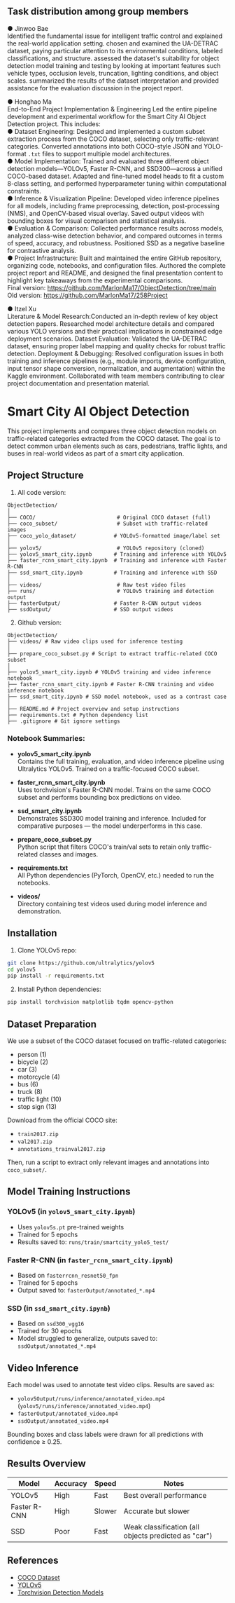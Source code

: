 
## Task distribution among group members
●	Jinwoo Bae  
Identified the fundamental issue for intelligent traffic control and explained the real-world application setting. chosen and examined the UA-DETRAC dataset, paying particular attention to its environmental conditions, labeled classifications, and structure. assessed the dataset's suitability for object detection model training and testing by looking at important features such vehicle types, occlusion levels, truncation, lighting conditions, and object scales. summarized the results of the dataset interpretation and provided assistance for the evaluation discussion in the project report.

●	Honghao Ma  
End-to-End Project Implementation & Engineering
Led the entire pipeline development and experimental workflow for the Smart City AI Object Detection project. This includes:  
●	Dataset Engineering: Designed and implemented a custom subset extraction process from the COCO dataset, selecting only traffic-relevant categories. Converted annotations into both COCO-style JSON and YOLO-format `.txt` files to support multiple model architectures.  
●	Model Implementation: Trained and evaluated three different object detection models—YOLOv5, Faster R-CNN, and SSD300—across a unified COCO-based dataset. Adapted and fine-tuned model heads to fit a custom 8-class setting, and performed hyperparameter tuning within computational constraints.  
●	Inference & Visualization Pipeline: Developed video inference pipelines for all models, including frame preprocessing, detection, post-processing (NMS), and OpenCV-based visual overlay. Saved output videos with bounding boxes for visual comparison and statistical analysis.  
●	Evaluation & Comparison: Collected performance results across models, analyzed class-wise detection behavior, and compared outcomes in terms of speed, accuracy, and robustness. Positioned SSD as a negative baseline for contrastive analysis.  
●	Project Infrastructure: Built and maintained the entire GitHub repository, organizing code, notebooks, and configuration files. Authored the complete project report and README, and designed the final presentation content to highlight key takeaways from the experimental comparisons.  
Final version: https://github.com/MarlonMa17/ObjectDetection/tree/main  
Old version: https://github.com/MarlonMa17/258Project

●	Itzel Xu  
Literature & Model Research:Conducted an in-depth review of key object detection papers. Researched model architecture details and compared various YOLO versions and their practical implications in constrained edge deployment scenarios.
Dataset Evaluation: Validated the UA-DETRAC dataset, ensuring proper label mapping and quality checks for robust traffic detection.
Deployment & Debugging: Resolved configuration issues in both training and inference pipelines (e.g., module imports, device configuration, input tensor shape conversion, normalization, and augmentation) within the Kaggle environment.
Collaborated with team members contributing to clear project documentation and presentation material.

# Smart City AI Object Detection

This project implements and compares three object detection models on traffic-related categories extracted from the COCO dataset. The goal is to detect common urban elements such as cars, pedestrians, traffic lights, and buses in real-world videos as part of a smart city application.

##  Project Structure

1. All code version:
```
ObjectDetection/
│
├── COCO/                          # Original COCO dataset (full)
├── coco_subset/                   # Subset with traffic-related images
├── coco_yolo_dataset/            # YOLOv5-formatted image/label set
│
├── yolov5/                        # YOLOv5 repository (cloned)
├── yolov5_smart_city.ipynb       # Training and inference with YOLOv5
├── faster_rcnn_smart_city.ipynb  # Training and inference with Faster R-CNN
├── ssd_smart_city.ipynb          # Training and inference with SSD
│
├── videos/                        # Raw test video files
├── runs/                          # YOLOv5 training and detection output
├── fasterOutput/                 # Faster R-CNN output videos
├── ssdOutput/                    # SSD output videos
```
2. Github version:
```
ObjectDetection/
├── videos/ # Raw video clips used for inference testing
│
├── prepare_coco_subset.py # Script to extract traffic-related COCO subset
│
├── yolov5_smart_city.ipynb # YOLOv5 training and video inference notebook
├── faster_rcnn_smart_city.ipynb # Faster R-CNN training and video inference notebook
├── ssd_smart_city.ipynb # SSD model notebook, used as a contrast case
│
├── README.md # Project overview and setup instructions
├── requirements.txt # Python dependency list
├── .gitignore # Git ignore settings
```

###  Notebook Summaries:

- **yolov5_smart_city.ipynb**  
  Contains the full training, evaluation, and video inference pipeline using Ultralytics YOLOv5. Trained on a traffic-focused COCO subset.

- **faster_rcnn_smart_city.ipynb**  
  Uses torchvision's Faster R-CNN model. Trains on the same COCO subset and performs bounding box predictions on video.

- **ssd_smart_city.ipynb**  
  Demonstrates SSD300 model training and inference. Included for comparative purposes — the model underperforms in this case.

- **prepare_coco_subset.py**  
  Python script that filters COCO's train/val sets to retain only traffic-related classes and images.

- **requirements.txt**  
  All Python dependencies (PyTorch, OpenCV, etc.) needed to run the notebooks.

- **videos/**  
  Directory containing test videos used during model inference and demonstration.


##  Installation

1. Clone YOLOv5 repo:
```bash
git clone https://github.com/ultralytics/yolov5
cd yolov5
pip install -r requirements.txt
```

2. Install Python dependencies:
```bash
pip install torchvision matplotlib tqdm opencv-python
```

##  Dataset Preparation

We use a subset of the COCO dataset focused on traffic-related categories:

- person (1)
- bicycle (2)
- car (3)
- motorcycle (4)
- bus (6)
- truck (8)
- traffic light (10)
- stop sign (13)

Download from the official COCO site:
- `train2017.zip`
- `val2017.zip`
- `annotations_trainval2017.zip`

Then, run a script to extract only relevant images and annotations into `coco_subset/`.

##  Model Training Instructions

### YOLOv5 (in `yolov5_smart_city.ipynb`)
- Uses `yolov5s.pt` pre-trained weights
- Trained for 5 epochs
- Results saved to: `runs/train/smartcity_yolo5_test/`

### Faster R-CNN (in `faster_rcnn_smart_city.ipynb`)
- Based on `fasterrcnn_resnet50_fpn`
- Trained for 5 epochs
- Output saved to: `fasterOutput/annotated_*.mp4`

### SSD (in `ssd_smart_city.ipynb`)
- Based on `ssd300_vgg16`
- Trained for 30 epochs
- Model struggled to generalize, outputs saved to: `ssdOutput/annotated_*.mp4`

##  Video Inference

Each model was used to annotate test video clips. Results are saved as:

- `yolov5Output/runs/inference/annotated_video.mp4` (`yolov5/runs/inference/annotated_video.mp4`)
- `fasterOutput/annotated_video.mp4`
- `ssdOutput/annotated_video.mp4`

Bounding boxes and class labels were drawn for all predictions with confidence ≥ 0.25.

##  Results Overview

| Model        | Accuracy | Speed | Notes |
|--------------|----------|--------|-------|
| YOLOv5       |  High   |  Fast | Best overall performance |
| Faster R-CNN |  High   |  Slower | Accurate but slower |
| SSD          |  Poor  |  Fast | Weak classification (all objects predicted as "car") |

##  References

- [COCO Dataset](https://cocodataset.org)
- [YOLOv5](https://github.com/ultralytics/yolov5)
- [Torchvision Detection Models](https://pytorch.org/vision/stable/models.html)
